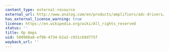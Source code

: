 ```yaml
---
content_type: external-resource
external_url: http://www.analog.com/en/products/amplifiers/adc-drivers/single-ended-amplifiers-op-amp.html
has_external_license_warning: true
license: https://en.wikipedia.org/wiki/All_rights_reserved
status: ''
title: Op Amps
uid: 580908a8-ef98-4734-b2a2-c931cb9d775f
wayback_url: ''
---
```

